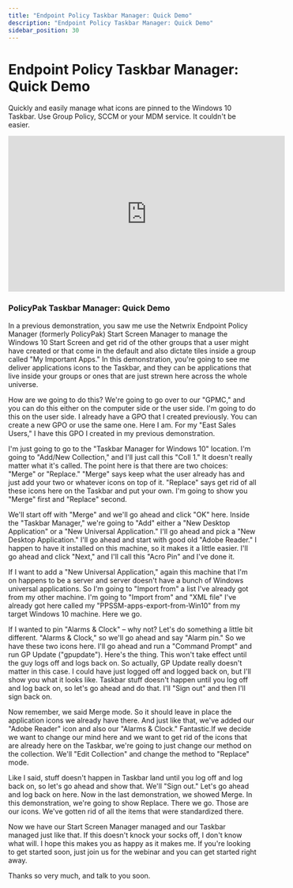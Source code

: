 ```yaml
---
title: "Endpoint Policy Taskbar Manager: Quick Demo"
description: "Endpoint Policy Taskbar Manager: Quick Demo"
sidebar_position: 30
---
```

# Endpoint Policy Taskbar Manager: Quick Demo

Quickly and easily manage what icons are pinned to the Windows 10 Taskbar. Use Group Policy, SCCM or
your MDM service. It couldn't be easier.

<iframe width="560" height="315" src="https://www.youtube.com/embed/JPLm1OCqKpo" title="Endpoint Policy Taskbar Manager: Quick Demo" frameborder="0" allow="accelerometer; autoplay; clipboard-write; encrypted-media; gyroscope; picture-in-picture; web-share" allowfullscreen="1"></iframe>

### PolicyPak Taskbar Manager: Quick Demo

In a previous demonstration, you saw me use the Netwrix Endpoint Policy Manager (formerly PolicyPak)
Start Screen Manager to manage the Windows 10 Start Screen and get rid of the other groups that a
user might have created or that come in the default and also dictate tiles inside a group called "My
Important Apps." In this demonstration, you're going to see me deliver applications icons to the
Taskbar, and they can be applications that live inside your groups or ones that are just strewn here
across the whole universe.

How are we going to do this? We're going to go over to our "GPMC," and you can do this either on the
computer side or the user side. I'm going to do this on the user side. I already have a GPO that I
created previously. You can create a new GPO or use the same one. Here I am. For my "East Sales
Users," I have this GPO I created in my previous demonstration.

I'm just going to go to the "Taskbar Manager for Windows 10" location. I'm going to "Add/New
Collection," and I'll just call this "Coll 1." It doesn't really matter what it's called. The point
here is that there are two choices: "Merge" or "Replace." "Merge" says keep what the user already
has and just add your two or whatever icons on top of it. "Replace" says get rid of all these icons
here on the Taskbar and put your own. I'm going to show you "Merge" first and "Replace" second.

We'll start off with "Merge" and we'll go ahead and click "OK" here. Inside the "Taskbar Manager,"
we're going to "Add" either a "New Desktop Application" or a "New Universal Application." I'll go
ahead and pick a "New Desktop Application." I'll go ahead and start with good old "Adobe Reader." I
happen to have it installed on this machine, so it makes it a little easier. I'll go ahead and click
"Next," and I'll call this "Acro Pin" and I've done it.

If I want to add a "New Universal Application," again this machine that I'm on happens to be a
server and server doesn't have a bunch of Windows universal applications. So I'm going to "Import
from" a list I've already got from my other machine. I'm going to "Import from" and "XML file" I've
already got here called my "PPSSM-apps-export-from-Win10" from my target Windows 10 machine. Here we
go.

If I wanted to pin "Alarms & Clock" – why not? Let's do something a little bit different. "Alarms &
Clock," so we'll go ahead and say "Alarm pin." So we have these two icons here. I'll go ahead and
run a "Command Prompt" and run GP Update ("gpupdate"). Here's the thing. This won't take effect
until the guy logs off and logs back on. So actually, GP Update really doesn't matter in this case.
I could have just logged off and logged back on, but I'll show you what it looks like. Taskbar stuff
doesn't happen until you log off and log back on, so let's go ahead and do that. I'll "Sign out" and
then I'll sign back on.

Now remember, we said Merge mode. So it should leave in place the application icons we already have
there. And just like that, we've added our "Adobe Reader" icon and also our "Alarms & Clock."
Fantastic.If we decide we want to change our mind here and we want to get rid of the icons that are
already here on the Taskbar, we're going to just change our method on the collection. We'll "Edit
Collection" and change the method to "Replace" mode.

Like I said, stuff doesn't happen in Taskbar land until you log off and log back on, so let's go
ahead and show that. We'll "Sign out." Let's go ahead and log back on here. Now in the last
demonstration, we showed Merge. In this demonstration, we're going to show Replace. There we go.
Those are our icons. We've gotten rid of all the items that were standardized there.

Now we have our Start Screen Manager managed and our Taskbar managed just like that. If this doesn't
knock your socks off, I don't know what will. I hope this makes you as happy as it makes me. If
you're looking to get started soon, just join us for the webinar and you can get started right away.

Thanks so very much, and talk to you soon.
